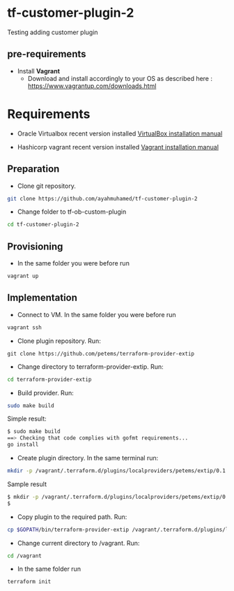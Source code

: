 # tf-customer-plugin-2
Testing adding customer plugin

## pre-requirements

- Install **Vagrant**
    - Download and install accordingly to your OS as described here : https://www.vagrantup.com/downloads.html
	
# Requirements
- Oracle Virtualbox recent version installed
[VirtualBox installation manual](https://www.virtualbox.org/manual/ch01.html#intro-installing)

- Hashicorp vagrant recent version installed
[Vagrant installation manual](https://learn.hashicorp.com/tutorials/vagrant/getting-started-install)


## Preparation 
- Clone git repository. 

```bash
git clone https://github.com/ayahmuhamed/tf-customer-plugin-2
```


- Change folder to tf-ob-custom-plugin

```bash
cd tf-customer-plugin-2
```

## Provisioning

- In the same folder you were before run 

```bash
vagrant up
```



## Implementation

- Connect to VM. In the same folder you were before run 

```bash
vagrant ssh
```


- Clone plugin repository. Run:

```
git clone https://github.com/petems/terraform-provider-extip
```



- Change directory to terraform-provider-extip. Run:

```bash
cd terraform-provider-extip
```

- Build provider. Run:

```bash
sudo make build
```

Simple result:

```bash
$ sudo make build
==> Checking that code complies with gofmt requirements...
go install
```

- Create plugin directory. In the same terminal run:

```bash
mkdir -p /vagrant/.terraform.d/plugins/localproviders/petems/extip/0.1.2/linux_amd64
```

Sample result

```bash
$ mkdir -p /vagrant/.terraform.d/plugins/localproviders/petems/extip/0.1.2/linux_amd64
$
```

- Copy plugin to the required path. Run:

```bash
cp $GOPATH/bin/terraform-provider-extip /vagrant/.terraform.d/plugins/localproviders/petems/extip/0.1.2/linux_amd64
```

- Change current directory to /vagrant. Run:

```bash
cd /vagrant
```

-  In the same folder run 

```bash
terraform init
```


